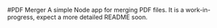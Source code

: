 #PDF Merger
A simple Node app for merging PDF files.
It is a work-in-progress, expect a more detailed README soon.
